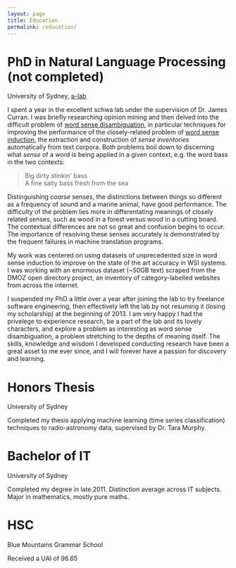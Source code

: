 ```yaml
---
layout: page
title: Education 
permalink: /education/
---
```


<h1>PhD in Natural Language Processing (not completed)</h1>
University of Sydney, <a href="http://schwa.org">&#x0259;-lab</a>

<p>I spent a year in the excellent schwa lab under the supervision of Dr. James Curran. I was briefly researching opinion mining and then delved into the difficult problem of <a href="http://en.wikipedia.org/wiki/Word-sense_disambiguation">word sense disambiguation</a>, in particular techniques for improving the performance of the closely-related problem of <a href="http://en.wikipedia.org/wiki/Word-sense_induction">word sense induction</a>, the extraction and construction of <em>sense inventories</em> automatically from text corpora. Both problems boil down to discerning what <em>sense</em> of a word is being applied in a given context, e.g. the word bass in the two contexts:</p>

<blockquote>
	Big dirty stinkin' bass<br />
	A fine salty bass fresh from the sea
</blockquote>

<p>Distinguishing <em>coarse</em> senses, the distinctions between things so different as a frequency of sound and a marine animal, have good performance. The difficulty of the problem lies more in differentating meanings of closely related senses, such as wood in a forest versus wood in a cutting board. The contextual differences are not so great and confusion begins to occur. The importance of resolving these senses accurately is demonstrated by the frequent failures in machine translation programs.</p>

<p>My work was centered on using datasets of unprecedented size in word sense induction to improve on the state of the art accuracy in WSI systems. I was working with an enormous dataset (~50GB text) scraped from the DMOZ open directory project, an inventory of category-labelled websites from across the internet.</p>

<p>I suspended my PhD a little over a year after joining the lab to try freelance software engineering, then effectively left the lab by not resuming it (losing my scholarship) at the beginning of 2013. I am very happy I had the privelege to experience research, be a part of the lab and its lovely characters, and explore a problem as interesting as word sense disambiguation, a problem stretching to the depths of meaning itself. The skills, knowledge and wisdom I developed conducting research have been a great asset to me ever since, and I will forever have a passion for discovery and learning.</p>

<h1>Honors Thesis</h1>
University of Sydney

<p>Completed my thesis applying machine learning (time series classification) techniques to radio-astronomy data, supervised by Dr. Tara Murphy.</p>

<h1>Bachelor of IT</h1>
University of Sydney

<p>Completed my degree in late 2011. Distinction average across IT subjects. Major in mathematics, mostly pure maths.</p>

<h1>HSC</h1>
Blue Mountains Grammar School

<p>Received a UAI of 96.65</p>
